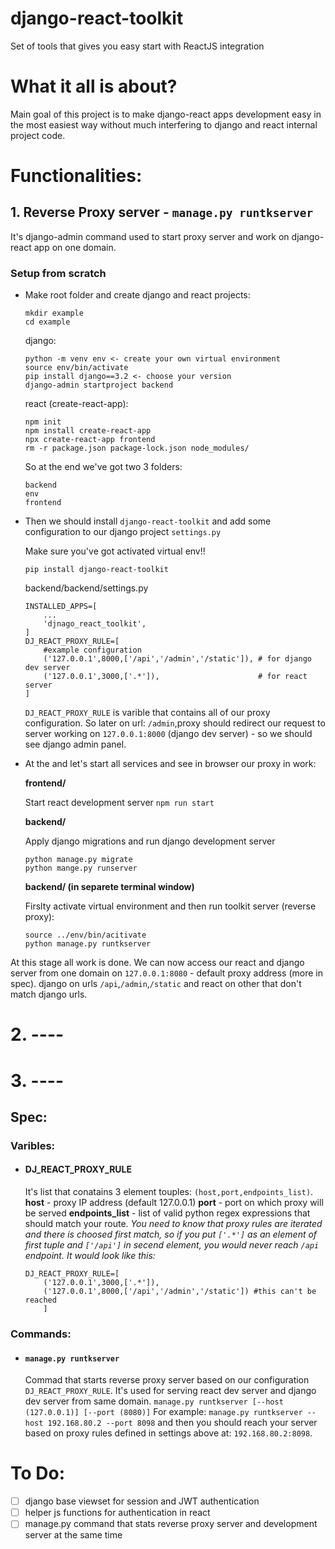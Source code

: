 # django-react-toolkit
Set of tools that gives you easy start with ReactJS integration

# What it all is about?
Main goal of this project is to make django-react apps development easy in the most easiest way without much interfering to django and react internal project code.

# Functionalities:

## 1. Reverse Proxy server - `manage.py runtkserver`
It's django-admin command used to start proxy server and work on django-react app on one domain.

### Setup from scratch
- Make root folder and create django and react projects:
    ```   
    mkdir example
    cd example
    ```
    django:
    ```
    python -m venv env <- create your own virtual environment
    source env/bin/activate
    pip install django==3.2 <- choose your version
    django-admin startproject backend
    ```
    react (create-react-app):
    ```
    npm init
    npm install create-react-app
    npx create-react-app frontend
    rm -r package.json package-lock.json node_modules/
    ```
    So at the end we've got two 3 folders:
    ```
    backend
    env
    frontend
    ```
- Then we should install `django-react-toolkit` and add some configuration to our django project `settings.py`

    Make sure you've got activated virtual env!!
    ```
    pip install django-react-toolkit
    ```
    backend/backend/settings.py
    
    ```
    INSTALLED_APPS=[
        ...
        'djnago_react_toolkit',
    ]
    DJ_REACT_PROXY_RULE=[
        #example configuration
        ('127.0.0.1',8000,['/api','/admin','/static']), # for django dev server
        ('127.0.0.1',3000,['.*']),                      # for react server
    ]
    ```
    `DJ_REACT_PROXY_RULE` is varible that contains all of our proxy configuration. So later on url: `/admin`,proxy should redirect our request to server working on `127.0.0.1:8000` (django dev server) - so we should see django admin panel.
- At the and let's start all services and see in browser our proxy in work:
    
    **frontend/**
    
    Start react development server
    ```npm run start```
    
    **backend/**
    
    Apply django migrations and run django development server
    ```
    python manage.py migrate
    python mange.py runserver
    ```
    
    **backend/ (in separete terminal window)**
    
    Firslty activate virtual environment and then run toolkit server (reverse proxy):
    ```
    source ../env/bin/acitivate
    python manage.py runtkserver
    ```
    
At this stage all work is done. We can now access our react and django server from one domain on `127.0.0.1:8080` - default proxy address (more in spec). django on urls `/api`,`/admin`,`/static` and react on other that don't match django urls.
    
# 2. ----
# 3. ----

## Spec:

### Varibles:
- #### DJ_REACT_PROXY_RULE
  It's list that conatains 3 element touples: `(host,port,endpoints_list)`. 
  **host** - proxy IP address (default 127.0.0.1)
  **port** - port on which proxy will be served
  **endpoints_list** - list of valid python regex expressions that should match your route. 
  *You need to know that proxy rules are iterated and there is choosed first match, so if you put `['.*']` as an element of first tuple and `['/api']` in secend element, you would never reach `/api` endpoint. It would look like this:*
    ```
    DJ_REACT_PROXY_RULE=[
        ('127.0.0.1',3000,['.*']),
        ('127.0.0.1',8000,['/api','/admin','/static']) #this can't be reached
        ]
    ```
### Commands:
- #### `manage.py runtkserver`
  Commad that starts reverse proxy server based on our configuration `DJ_REACT_PROXY_RULE`. It's used for serving react dev server and django dev server from same domain.
  `manage.py runtkserver [--host (127.0.0.1)] [--port (8080)]`
  For example: `manage.py runtkserver --host 192.168.80.2 --port 8098` and then you should reach your server based on proxy rules defined in settings above at: `192.168.80.2:8098`.
    
# To Do:
- [ ] django base viewset for session and JWT authentication
- [ ] helper js functions for authentication in react
- [ ] manage.py command that stats reverse proxy server and development server at the same time
